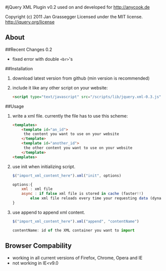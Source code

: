 #jQuery XML Plugin v0.2
used on and developed for http://anycook.de

Copyright (c) 2011 Jan Grassegger
Licensed under the MIT license.
http://jquery.org/license

## About

 
##Recent Changes
0.2
- fixed error with double ```<br>```'s
 
 
##Installation
1. download latest version from github (min version is recommended)
2. include it like any other script on your website:

	```html
	<script type="text/javascript" src="/scripts/lib/jquery.xml-0.3.js"></script>
	```

##Usage
1. write a xml file. currently the file has to use this scheme:
	
	```html
	<templates>
		<template id="an_id">
		 the content you want to use on your website
		</template>
		<template id="another_id">
		 the other content you want to use on your website
		</template>
	<templates>
	```
	
2. use init when initializing script. 
	```javascript
	$("import_xml_content_here").xml("init", options)
	
	options:{
		xml : xml file
		async : if false xml file is stored in cache (faster!!) 
			else xml file reloads every time your requesting data (dynamically)
	}
	```
3. use append to append xml content.
	```javascript
	$("import_xml_content_here").xml("append", "contentName")
	
	contentName: id of the XML container you want to import
	```
	
	
## Browser Compability
- working in all current versions of Firefox, Chrome, Opera and IE
- not working in IE<v9.0
